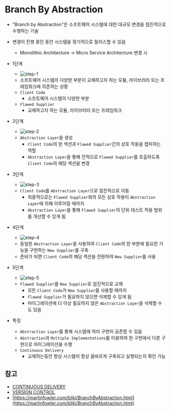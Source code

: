 # Branch By Abstraction

- "Branch by Abstraction"은 소프트웨어 시스템에 대한 대규모 변경을 점진적으로 수행하는 기술
- 변경이 진행 중인 동안 시스템을 정기적으로 릴리스할 수 있음
    - Monolithic Architecture -> Micro Service Architecture 변경 시

- 1단계
    - ![step-1](https://martinfowler.com/bliki/images/branch-by-abstraction/step-1.png)
    - 소프트웨어 시스템의 다양한 부분이 교체하고자 하는 모듈, 라이브러리 또는 프레임워크에 의존하는 상황
    - `Client Code`
      - 소프트웨어 시스템의 다양한 부분 
    - `Flawed Supplier`
      - 교체하고자 하는 모듈, 라이브러리 또는 프레임워크
- 2단계
    - ![step-2](https://martinfowler.com/bliki/images/branch-by-abstraction/step-2.png)
    - `Abstraction Layer`을 생성
        - `Client Code`의 한 섹션과 `Flawed Supplier`간의 상호 작용을 캡처하는 역할
        - `Abstraction Layer`을 통해 전적으로 `Flawed Supplier`를 호출하도록 `Client Code`의 해당 섹션을 변경
- 3단계
    - ![step-3](https://martinfowler.com/bliki/images/branch-by-abstraction/step-3.png)
    - `Client Code`를 `Abstraction Layer`으로 점진적으로 이동
        - 최종적으로는 `Flawed Supplier`와의 모든 상호 작용이 `Abstraction Layer`에 의해 이루어질 때까지
        - `Abstraction Layer`을 통해 `Flawed Supplier`의 단위 테스트 적용 범위를 개선할 수 있게 됨
- 4단계
    - ![step-4](https://martinfowler.com/bliki/images/branch-by-abstraction/step-4.png)
    - 동일한 `Abstraction Layer`을 사용하여 `Client Code`의 한 부분에 필요한 기능을 구현하는 `New Supplier`를 구축
    - 준비가 되면 `Client Code`의 해당 섹션을 전환하여 `New Supplier`를 사용
- 5단계
    - ![step-5](https://martinfowler.com/bliki/images/branch-by-abstraction/step-5.png)
    - `Flawed Supplier`를 `New Supplier`로 점진적으로 교체
      - 모든 `Client Code`가 `New Supplier`를 사용할 때까지
      - `Flawed Supplier`가 필요하지 않으면 삭제할 수 있게 됨
      - 마이그레이션에 더 이상 필요하지 않은 `Abstraction Layer`을 삭제할 수도 있음

- 특징
  - `Abstraction Layer`를 통해 시스템에 여러 구현이 공존할 수 있음
  - `Abstraction`과 `Multiple Implementations`를 이용하여 한 구현에서 다른 구현으로 마이그레이션을 수행
  - `Continuous Delivery`
    - 교체하는동안 항상 시스템이 항상 올바르게 구축되고 실행되는지 확인 가능

## 참고

- [CONTINUOUS DELIVERY](https://martinfowler.com/tags/continuous%20delivery.html)
- [VERSION CONTROL](https://martinfowler.com/tags/version%20control.html)
- [https://martinfowler.com/bliki/BranchByAbstraction.html](https://martinfowler.com/bliki/BranchByAbstraction.html)